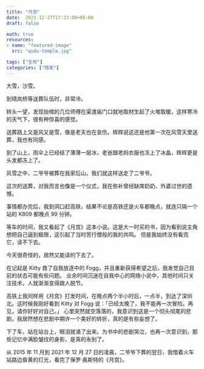 ```yaml
---
title: "月宫"
date:  2021-12-27T17:23:00+08:00
draft: false

math: true
resources:
- name: "featured-image"
  src: "qudu-temple.jpg"

tags: ["生死"]
categories: ["随笔"]
---
```


大雪，沙雪。

到晴岚桥等送葬队伍时，非常冷。

转头一望，发现抬棺的几位师傅在渠渡庙门口就地取材生起了火堆取暖，这样寒冷的天气下，很有种惊喜的感觉。

送葬路上又是风又是雪，像是老天也在哀伤。辉辉说这还是他第一次在风雪天里送葬，我也有同感。

到了山上，雨伞上已经结了薄薄一层冰，老爸跟老妈衣服也冻上了冰晶，辉辉更是头发都冻上了。

风雪之中，二爷爷被葬在我家后山。我们就这样送走了二爷爷。

这次的送葬，对我而言也像是一个仪式，我在弥补曾经缺席奶奶、外婆过世的遗憾。

事情都办完后，我到洞口赶高铁，结果不论是高铁还是火车都晚点，就连只隔一个站的 K809 都晚点 99 分钟。

等车的时间，我又看起了《月宫》这本小说。这是大一时买的书，因为看到说主角想把自己逼到极限，这引起了当时苦行僧般的我的共鸣。
但是我始终没有看完它，读不下去。

今天很奇怪的，居然又能读的下去了。

在记起是 Kitty 救了自我放逐中的 Fogg，并且重新获得希望之后，我发觉自己目前的状态可能有些问题。
业余时间沉迷在自我中心的网络小说中，其他时间只关注技术，人就渐渐变得跟人脱节。

高铁上我同样用《月宫》打发时间，在晚点两个半小时后，一点半，到达了深圳北。这时候我刚好看到 Kitty 对 Fogg 说：「已经太晚了，我不能再一次冒险。再见，请你好好对自己。」
心里突然就空落落的，我意识到这是一个彻头彻尾的悲剧，我居然想在悲剧中期许一个美好的转折，真的是有些妄想了。

下了车，站在站台上，眼泪就涌了出来。为书中的悲剧哭泣，也再一次意识到，那些记忆中满脸皱纹的身影，是真的永别了。

从 2015 年 11 月到 2021 年 12 月 27 日的凌晨，二爷爷下葬的翌日，我借着火车站路边昏黄的灯光，看完了保罗·奥斯特的《月宫》。
